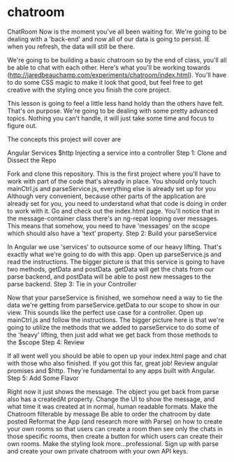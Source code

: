 # chatroom
ChatRoom
Now is the moment you've all been waiting for. We're going to be dealing with a 'back-end' and now all of our data is going to persist. IE when you refresh, the data will still be there.

We're going to be building a basic chatroom so by the end of class, you'll all be able to chat with each other. Here's what you'll be working towards (http://jaredbeauchamp.com/experiments/chatroom/index.html). You'll have to do some CSS magic to make it look that good, but feel free to get creative with the styling once you finish the core project.

This lesson is going to feel a little less hand holdy than the others have felt. That's on purpose. We're going to be dealing with some pretty advanced topics. Nothing you can't handle, it will just take some time and focus to figure out.

The concepts this project will cover are

Angular Services
$http
Injecting a service into a controller
Step 1: Clone and Dissect the Repo

Fork and clone this repository.
This is the first project where you'll have to work with part of the code that's already in place.
You should only touch mainCtrl.js and parseService.js, everything else is already set up for you
Although very convenient, because other parts of the application are already set for you, you need to understand what that code is doing in order to work with it.
Go and check out the index.html page. You'll notice that in the message-container class there's an ng-repat looping over messages. This means that somehow, you need to have 'messages' on the scope which should also have a 'text' property.
Step 2: Build your parseService

In Angular we use 'services' to outsource some of our heavy lifting. That's exactly what we're going to do with this app.
Open up parseService.js and read the instructions. The bigger picture is that this service is going to have two methods, getData and postData. getData will get the chats from our parse backend, and postData will be able to post new messages to the parse backend.
Step 3: Tie in your Controller

Now that your parseService is finished, we somehow need a way to tie the data we're getting from parseService.getData to our scope to show in our view. This sounds like the perfect use case for a controller.
Open up mainCtrl.js and follow the instructions. The bigger picture here is that we're going to utilize the methods that we added to parseService to do some of the 'heavy' lifting, then just add what we get back from those methods to the $scope
Step 4: Review

If all went well you should be able to open up your index.html page and chat with those who also finished. If you got this far, great job! Review angular promises and $http. They're fundamental to any apps built with Angular.
Step 5: Add Some Flavor

Right now it just shows the message. The object you get back from parse also has a createdAt property. Change the UI to show the message, and what time it was created at in normal, human readable formats.
Make the Chatroom filterable by message
Be able to order the chatroom by date posted
Reformat the App (and research more with Parse) on how to create your own rooms so that users can create a room then see only the chats in those specific rooms, then create a button for which users can create their own rooms.
Make the styling look more...professional.
Sign up with parse and create your own private chatroom with your own API keys.
